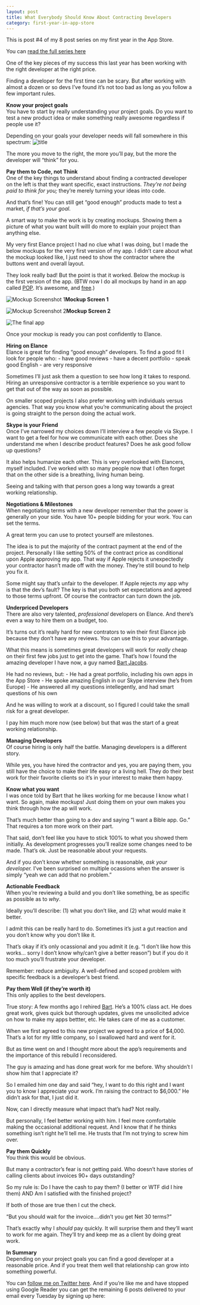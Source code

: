 ```yaml
---
layout: post
title: What Everybody Should Know About Contracting Developers
category: first-year-in-app-store
---
```


This is post #4 of my 8 post series on my first year in the App Store.

You can [read the full series here](http://localhost:4000/first-year-in-app-store/)

One of the key pieces of my success this last year has been working with the right developer at the right price.

Finding a developer for the first time can be scary. But after working with almost a dozen or so devs I’ve found it’s not too bad as long as you follow a few important rules.

**Know your project goals**  
You have to start by really understanding your project goals. Do you want to test a new product idea or make something really awesome regardless if people use it?

Depending on your goals your developer needs will fall somewhere in this spectrum: ![title][4]

The more you move to the right, the more you’ll pay, but the more the developer will “think” for you.

**Pay them to Code, not Think**  
One of the key things to understand about finding a contracted developer on the left is that they want specific, exact instructions. _They’re not being paid to think for you;_ they’re merely turning your ideas into code.

And that’s fine! You can still get “good enough” products made to test a market, _if that’s your goal._

A smart way to make the work is by creating mockups. Showing them a picture of what you want built willl do more to explain your project than anything else.

My very first Elance project I had no clue what I was doing, but I made the below mockups for the very first version of my app. I didn’t care about what the mockup looked like, I just need to show the contractor where the buttons went and overall layout.

They look really bad! But the point is that it worked. Below the mockup is the first version of the app. (BTW now I do all mockups by hand in an app called [POP][5]. It’s awesome, and [free][5].)

![Mockup Screenshot 1][6]**Mockup Screen 1**

![Mockup Screenshot 2][7]**Mockup Screen 2**

![The final app][8]

Once your mockup is ready you can post confidently to Elance.

**Hiring on Elance**  
Elance is great for finding “good enough” developers. To find a good fit I look for people who: \- have good reviews \- have a decent portfolio \- speak good English \- are very responsive

Sometimes I’ll just ask them a question to see how long it takes to respond. Hiring an unresponsive contractor is a terrible experience so you want to get that out of the way as soon as possible.

On smaller scoped projects I also prefer working with individuals versus agencies. That way you know what you’re communicating about the project is going straight to the person doing the actual work.

**Skype is your Friend**  
Once I’ve narrowed my choices down I’ll interview a few people via Skype. I want to get a feel for how we communicate with each other. Does she understand me when I describe product features? Does he ask good follow up questions?

It also helps humanize each other. This is very overlooked with Elancers, myself included. I’ve worked with so many people now that I often forget that on the other side is a breathing, living human being.

Seeing and talking with that person goes a long way towards a great working relationship.

**Negotiations & Milestones**  
When negotiating terms with a new developer remember that the power is generally on your side. You have 10+ people bidding for your work. You can set the terms.

A great term you can use to protect yourself are milestones.

The idea is to put the majority of the contract payment at the end of the project. Personally I like setting 50% of the contract price as conditional upon Apple approving my app. That way if Apple rejects it unexpectedly your contractor hasn’t made off with the money. They’re still bound to help you fix it.

Some might say that’s unfair to the developer. If Apple rejects _my_ app why is that the dev’s fault? The key is that you both set expectations and agreed to those terms upfront. Of course the contractor can turn down the job.

**Underpriced Developers**  
There are also very talented, _professional_ developers on Elance. And there’s even a way to hire them on a budget, too.

It’s turns out it’s really hard for new contrators to win their first Elance job because they don’t have any reviews. You can use this to your advantage.

What this means is sometimes great developers will work for _really_ cheap on their first few jobs just to get into the game. That’s how I found the amazing developer I have now, a guy named [Bart Jacobs][9].

He had no reviews, but: \- He had a great portfolio, including his own apps in the App Store \- He spoke amazing English in our Skype interview (he’s from Europe) \- He answered all my questions intellegently, and had smart questions of his own

And he was willing to work at a discount, so I figured I could take the small risk for a great developer.

I pay him much more now (see below) but that was the start of a great working relationship.

**Managing Developers**  
Of course hiring is only half the battle. Managing developers is a different story.

While yes, you have hired the contractor and yes, you are paying them, you still have the choice to make their life easy or a living hell. They do their best work for their favorite clients so it’s in your interest to make them happy.

**Know what you want**  
I was once told by Bart that he likes working for me because I know what I want. So again, make mockups! Just doing them on your own makes you think through how the ap will work.

That’s much better than going to a dev and saying “I want a Bible app. Go.” That requires a ton more work on their part.

That said, don’t feel like you have to stick 100% to what you showed them initially. As development progresses you’ll realize some changes need to be made. That’s ok. Just be reasonable about your requests.

And if you don’t know whether something is reasonable, _ask your developer._ I’ve been surprised on multiple ocassions when the answer is simply “yeah we can add that no problem.”

**Actionable Feedback**  
When you’re reviewing a build and you don’t like something, be as specific as possible as to _why_.

Ideally you’ll describe: (1) what you don’t like, and (2) what would make it better.

I admit this can be really hard to do. Sometimes it’s just a gut reaction and you don’t know why you don’t like it.

That’s okay if it’s only ocassional and you admit it (e.g. “I don’t like how this works… sorry I don’t know why/can’t give a better reason”) but if you do it too much you’ll frustrate your developer.

Remember: reduce ambiguity. A well-defined and scoped problem with specific feedback is a developer’s best friend.

**Pay them Well (if they’re worth it)**  
This only applies to the best developers.

True story: A few months ago I rehired [Bart][9]. He’s a 100% class act. He does great work, gives quick but thorough updates, gives me unsolicited advice on how to make my apps bettter, etc. He takes care of me as a customer.

When we first agreed to this new project we agreed to a price of $4,000. That’s a lot for my little company, so I swallowed hard and went for it.

But as time went on and I thought more about the app’s requirements and the importance of this rebuild I reconsidered.

The guy is amazing and has done great work for me before. Why shouldn’t I show him that I appreciate it?

So I emailed him one day and said “hey, I want to do this right and I want you to know I appreciate your work. I’m raising the contract to $6,000.” He didn’t ask for that, I just did it.

Now, can I directly measure what impact that’s had? Not really.

But personally, I feel better working with him. I feel more comfortable making the occasional additional request. And I know that if he thinks something isn’t right he’ll tell me. He trusts that I’m not trying to screw him over.

**Pay them Quickly**  
You think this would be obvious.

But many a contractor’s fear is not getting paid. Who doesn’t have stories of calling clients about invoices 90+ days outstanding?

So my rule is: Do I have the cash to pay them? (I better or WTF did I hire them) AND Am I satisfied with the finished project?

If both of those are true then I cut the check.

“But you should wait for the invoice….didn’t you get Net 30 terms?”

That’s exactly why I _should_ pay quickly. It will surprise them and they’ll want to work for me again. They’ll try and keep me as a client by doing great work.

**In Summary**  
Depending on your project goals you can find a good developer at a reasonable price. And if you treat them well that relationship can grow into something powerful.

You can [follow me on Twitter here][10]. And if you’re like me and have stopped using Google Reader you can get the remaining 6 posts delivered to your email every Tuesday by signing up here:

   [1]: http://www.trevormckendrick.com/my-first-year-in-the-app-store/
   [2]: http://www.trevormckendrick.com/how-to-choose-a-profitable-niche/
   [3]: http://www.trevormckendrick.com/how-to-find-a-profitable-niche-part-2/
   [4]: http://www.trevormckendrick.com/wp-content/uploads/2013/05/Dev-Spectrum.png
   [5]: http://popapp.in/
   [6]: http://www.trevormckendrick.com/wp-content/uploads/2013/05/mockup-2.png
   [7]: http://www.trevormckendrick.com/wp-content/uploads/2013/05/mockup-1.png
   [8]: http://www.trevormckendrick.com/wp-content/uploads/2013/05/first-screenshot.png
   [9]: https://twitter.com/_bartjacobs
   [10]: https://twitter.com/TrevMcKendrick
  
